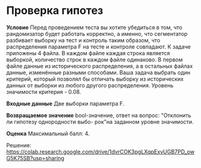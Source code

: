 # Проверка гипотез

**Условие**
Перед проведением теста вы хотите убедиться в том, что рандомизатор будет работать корректно, а именно, что сегментатор разбивает выборку на тест и контроль таким образом, что распределения параметра F на тесте и контроле совпадают.
К задаче приложены 4 файла. В каждом файле каждая строка является выборкой, количество строк в каждом файле одинаково. В первом файле данные из исторического распределения, а в остальных файлах данные, изменённые разными способами.
Ваша задача выбрать один критерий, который позволял бы отличать выборку из исторических данных от выборки из любого другого распределения. Уровень значимости критерия - 0.08.


**Входные данные**
Две выборки параметра F.

**Возвращаемое значение**
bool-значение, ответ на вопрос: "Отклонить ли гипотезу однородности выбо- рок"на заданном уровне значимости.

**Оценка**
Максимальный балл: 4. 

Решение:  https://colab.research.google.com/drive/1dvrCOK3pgLXqpExvUGB7PD_owG5K75SB?usp=sharing
